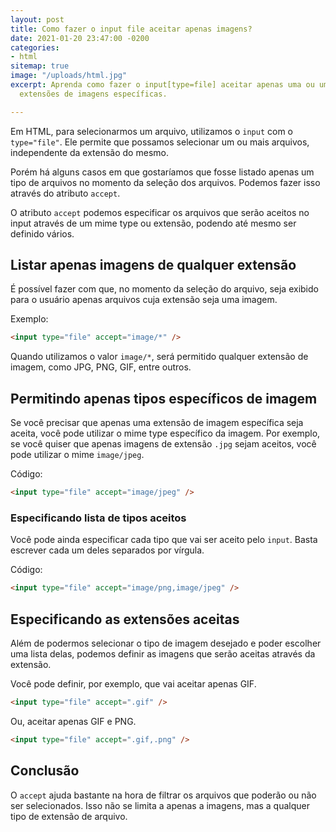 ```yaml
---
layout: post
title: Como fazer o input file aceitar apenas imagens?
date: 2021-01-20 23:47:00 -0200
categories:
- html
sitemap: true
image: "/uploads/html.jpg"
excerpt: Aprenda como fazer o input[type=file] aceitar apenas uma ou uma lista de
  extensões de imagens específicas.

---
```

Em HTML, para selecionarmos um arquivo, utilizamos o `input` com o `type="file"`. Ele permite que possamos selecionar um ou mais arquivos, independente da extensão do mesmo.

Porém há alguns casos em que gostaríamos que fosse listado apenas um tipo de arquivos no momento da seleção dos arquivos. Podemos fazer isso através do atributo `accept`.

O atributo `accept` podemos especificar os arquivos que serão aceitos no input através de um mime type ou extensão, podendo até mesmo ser definido vários.

## Listar apenas imagens de qualquer extensão

É possível fazer com que, no momento da seleção do arquivo, seja exibido para o usuário apenas arquivos cuja extensão seja uma imagem.

Exemplo:

```html
<input type="file" accept="image/*" />
```

Quando utilizamos o valor `image/*`, será permitido qualquer extensão de imagem, como JPG, PNG, GIF, entre outros.

## Permitindo apenas tipos específicos de imagem

Se você precisar que apenas uma extensão de imagem específica seja aceita, você pode utilizar o mime type específico da imagem. Por exemplo, se você quiser que apenas imagens de extensão `.jpg` sejam aceitos, você pode utilizar o mime `image/jpeg`.

Código:

```html
<input type="file" accept="image/jpeg" />
```

### Especificando lista de tipos aceitos

Você pode ainda especificar cada tipo que vai ser aceito pelo `input`. Basta escrever cada um deles separados por vírgula.

Código:

```html
<input type="file" accept="image/png,image/jpeg" />
```

## Especificando as extensões aceitas

Além de podermos selecionar o tipo de imagem desejado e poder escolher uma lista delas, podemos definir as imagens que serão aceitas através da extensão. 

Você pode definir, por exemplo, que vai aceitar apenas GIF.

```html
<input type="file" accept=".gif" />
```

Ou, aceitar apenas GIF e PNG.

```html
<input type="file" accept=".gif,.png" />
```

## Conclusão

O `accept` ajuda bastante na hora de filtrar os arquivos que poderão ou não ser selecionados. Isso não se limita a apenas a imagens, mas a qualquer tipo de extensão de arquivo.